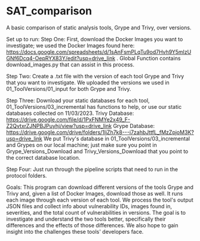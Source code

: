 # SAT_comparison
A basic comparison of static analysis tools, Grype and Trivy, over versions. 

Set up to run:
Step One:
First, download the Docker Images you want to investigate; we used the Docker Images found here: https://docs.google.com/spreadsheets/d/1sAnFsmPLqTu9od7Hvh9Y5mlzUGNf6Dcq4-OepRYX83Y/edit?usp=drive_link .
Global Function contains download_images.py that can assist in this process. 

Step Two: 
Create a .txt file with the version of each tool Grype and Trivy that you want to investigate. We uploaded the versions we used in 01_ToolVersions/01_input for both Grype and Trivy. 

Step Three:
Download your static databases for each tool, 01_ToolVersions/03_incremental has functions to help, or use our static databases collected on 11/03/2023. 
Trivy Database: https://drive.google.com/file/d/1PxFNMYe2x49_F-Z2QvtxrZJNPBJPuyhj/view?usp=drive_link
Grype Database: https://drive.google.com/drive/folders/1ljZh7k8---i7zahbJttfL_fMzZpjoM3K?usp=drive_link
We put Trivy's database in 01_ToolVersions/03_incremental and Grypes on our local machine; just make sure you point in Grype_Versions_Download and Trivy_Versions_Download that you point to the correct database location. 

Step Four:
Just run through the pipeline scripts that need to run in the protocol folders. 


Goals: 
This program can download different versions of the tools Grype and Trivy and, given a list of Docker Images, download those as well. It runs each image through each version of each tool. We process the tool's output JSON files and collect info about vulnerability IDs, images found in, severities, and the total count of vulnerabilities in versions. The goal is to investigate and understand the two tools better, specifically their differences and the effects of those differences. We also hope to gain insight into the challenges these tools' developers face.
